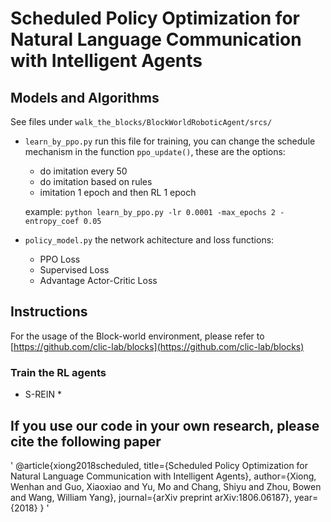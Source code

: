 # Scheduled Policy Optimization for Natural Language Communication with Intelligent Agents

## Models and Algorithms
See files under `walk_the_blocks/BlockWorldRoboticAgent/srcs/`

* `learn_by_ppo.py` 
   run this file for training, you can change the schedule mechanism in the function `ppo_update()`, these are the options:
   * do imitation every 50
   * do imitation based on rules
   * imitation 1 epoch and then RL 1 epoch

   example:
   `python learn_by_ppo.py -lr 0.0001 -max_epochs 2 -entropy_coef 0.05`
* `policy_model.py`
   the network achitecture and loss functions:
   * PPO Loss
   * Supervised Loss
   * Advantage Actor-Critic Loss

## Instructions
For the usage of the Block-world environment, please refer to [https://github.com/clic-lab/blocks](https://github.com/clic-lab/blocks)

### Train the RL agents
* S-REIN
   * 
   
## If you use our code in your own research, please cite the following paper
'
@article{xiong2018scheduled,
  title={Scheduled Policy Optimization for Natural Language Communication with Intelligent Agents},
  author={Xiong, Wenhan and Guo, Xiaoxiao and Yu, Mo and Chang, Shiyu and Zhou, Bowen and Wang, William Yang},
  journal={arXiv preprint arXiv:1806.06187},
  year={2018}
}
'
